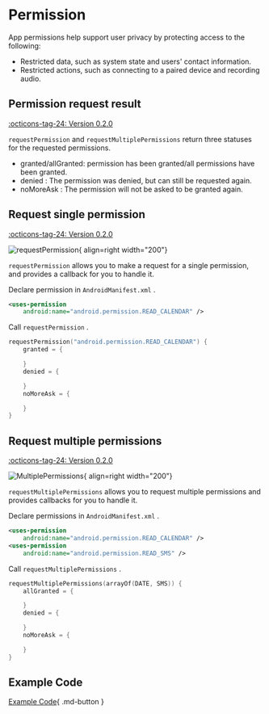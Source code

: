 # Permission

App permissions help support user privacy by protecting access to the following:

- Restricted data, such as system state and users' contact information.
- Restricted actions, such as connecting to a paired device and recording audio.

## Permission request result 

[:octicons-tag-24: Version 0.2.0](https://ave.entropy2020.cn/version/VastTools/#020)

`requestPermission` and `requestMultiplePermissions` return three statuses for the requested permissions.

- granted/allGranted: permission has been granted/all permissions have been granted.
- denied : The permission was denied, but can still be requested again.
- noMoreAsk : The permission will not be asked to be granted again.

## Request single permission

[:octicons-tag-24: Version 0.2.0](https://ave.entropy2020.cn/version/VastTools/#020)

![requestPermission](../img/permission.jpg){ align=right width="200"}

`requestPermission` allows you to make a request for a single permission, and provides a callback for you to handle it.

Declare permission in `AndroidManifest.xml` .

```xml
<uses-permission 
    android:name="android.permission.READ_CALENDAR" />
```

Call `requestPermission` .

```kotlin
requestPermission("android.permission.READ_CALENDAR") {
    granted = {

    }
    denied = {

    }
    noMoreAsk = {

    }
}
```

## Request multiple permissions

[:octicons-tag-24: Version 0.2.0](https://ave.entropy2020.cn/version/VastTools/#020)

![MultiplePermissions](../img/multiple_permissions.gif){ align=right width="200"}

`requestMultiplePermissions` allows you to request multiple permissions and provides callbacks for you to handle it.

Declare permissions in `AndroidManifest.xml` .

```xml
<uses-permission 
    android:name="android.permission.READ_CALENDAR" />
<uses-permission 
    android:name="android.permission.READ_SMS" />
```

Call `requestMultiplePermissions` .

```kotlin
requestMultiplePermissions(arrayOf(DATE, SMS)) {
    allGranted = {

    }
    denied = {

    }
    noMoreAsk = {

    }
}
```

## Example Code

[Example Code](https://github.com/SakurajimaMaii/Android-Vast-Extension/blob/develop/app/src/main/java/com/ave/vastgui/app/activity/PermissionActivity.kt){ .md-button }
